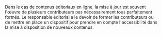 Dans le cas de contenus éditoriaux en ligne, la mise à jour est souvent l'œuvre de plusieurs contributeurs pas nécessairement tous parfaitement formés. Le responsable éditorial a le devoir de former les contributeurs ou de mettre en place un dispositif pour prendre en compte l'accessibilité dans la mise à disposition de nouveaux contenus.
